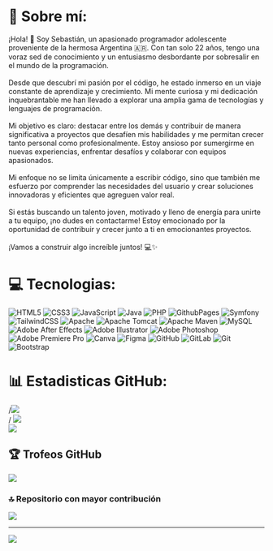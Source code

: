 # 💫 Sobre mí:
¡Hola! 👋 Soy Sebastián, un apasionado programador adolescente proveniente de la hermosa Argentina 🇦🇷. Con tan solo 22 años, tengo una voraz sed de conocimiento y un entusiasmo desbordante por sobresalir en el mundo de la programación.<br><br>Desde que descubrí mi pasión por el código, he estado inmerso en un viaje constante de aprendizaje y crecimiento. Mi mente curiosa y mi dedicación inquebrantable me han llevado a explorar una amplia gama de tecnologías y lenguajes de programación.<br><br>Mi objetivo es claro: destacar entre los demás y contribuir de manera significativa a proyectos que desafíen mis habilidades y me permitan crecer tanto personal como profesionalmente. Estoy ansioso por sumergirme en nuevas experiencias, enfrentar desafíos y colaborar con equipos apasionados.<br><br>Mi enfoque no se limita únicamente a escribir código, sino que también me esfuerzo por comprender las necesidades del usuario y crear soluciones innovadoras y eficientes que agreguen valor real.<br><br>Si estás buscando un talento joven, motivado y lleno de energía para unirte a tu equipo, ¡no dudes en contactarme! Estoy emocionado por la oportunidad de contribuir y crecer junto a ti en emocionantes proyectos.<br><br>¡Vamos a construir algo increíble juntos! 💻✨


# 💻 Tecnologias:
![HTML5](https://img.shields.io/badge/html5-%23E34F26.svg?style=for-the-badge&logo=html5&logoColor=white) ![CSS3](https://img.shields.io/badge/css3-%231572B6.svg?style=for-the-badge&logo=css3&logoColor=white) ![JavaScript](https://img.shields.io/badge/javascript-%23323330.svg?style=for-the-badge&logo=javascript&logoColor=%23F7DF1E) ![Java](https://img.shields.io/badge/java-%23ED8B00.svg?style=for-the-badge&logo=openjdk&logoColor=white) ![PHP](https://img.shields.io/badge/php-%23777BB4.svg?style=for-the-badge&logo=php&logoColor=white) ![GithubPages](https://img.shields.io/badge/github%20pages-121013?style=for-the-badge&logo=github&logoColor=white) ![Symfony](https://img.shields.io/badge/symfony-%23000000.svg?style=for-the-badge&logo=symfony&logoColor=white) ![TailwindCSS](https://img.shields.io/badge/tailwindcss-%2338B2AC.svg?style=for-the-badge&logo=tailwind-css&logoColor=white) ![Apache](https://img.shields.io/badge/apache-%23D42029.svg?style=for-the-badge&logo=apache&logoColor=white) ![Apache Tomcat](https://img.shields.io/badge/apache%20tomcat-%23F8DC75.svg?style=for-the-badge&logo=apache-tomcat&logoColor=black) ![Apache Maven](https://img.shields.io/badge/Apache%20Maven-C71A36?style=for-the-badge&logo=Apache%20Maven&logoColor=white) ![MySQL](https://img.shields.io/badge/mysql-4479A1.svg?style=for-the-badge&logo=mysql&logoColor=white) ![Adobe After Effects](https://img.shields.io/badge/Adobe%20After%20Effects-9999FF.svg?style=for-the-badge&logo=Adobe%20After%20Effects&logoColor=white) ![Adobe Illustrator](https://img.shields.io/badge/adobe%20illustrator-%23FF9A00.svg?style=for-the-badge&logo=adobe%20illustrator&logoColor=white) ![Adobe Photoshop](https://img.shields.io/badge/adobe%20photoshop-%2331A8FF.svg?style=for-the-badge&logo=adobe%20photoshop&logoColor=white) ![Adobe Premiere Pro](https://img.shields.io/badge/Adobe%20Premiere%20Pro-9999FF.svg?style=for-the-badge&logo=Adobe%20Premiere%20Pro&logoColor=white) ![Canva](https://img.shields.io/badge/Canva-%2300C4CC.svg?style=for-the-badge&logo=Canva&logoColor=white) ![Figma](https://img.shields.io/badge/figma-%23F24E1E.svg?style=for-the-badge&logo=figma&logoColor=white) ![GitHub](https://img.shields.io/badge/github-%23121011.svg?style=for-the-badge&logo=github&logoColor=white) ![GitLab](https://img.shields.io/badge/gitlab-%23181717.svg?style=for-the-badge&logo=gitlab&logoColor=white) ![Git](https://img.shields.io/badge/git-%23F05033.svg?style=for-the-badge&logo=git&logoColor=white) ![Bootstrap](https://img.shields.io/badge/bootstrap-%238511FA.svg?style=for-the-badge&logo=bootstrap&logoColor=white)
# 📊 Estadisticas GitHub:
/*![](https://github-readme-stats.vercel.app/api?username=sKisser&theme=dark&hide_border=false&include_all_commits=false&count_private=false)<br/>*/
![](https://github-readme-streak-stats.herokuapp.com/?user=sKisser&theme=dark&hide_border=false)<br/>
![](https://github-readme-stats.vercel.app/api/top-langs/?username=sKisser&theme=dark&hide_border=false&include_all_commits=false&count_private=false&layout=compact)

## 🏆 Trofeos GitHub
![](https://github-profile-trophy.vercel.app/?username=sKisser&theme=tokyonight&no-frame=true&no-bg=true&margin-w=4)

### 🔝 Repositorio con mayor contribución
![](https://github-contributor-stats.vercel.app/api?username=sKisser&limit=5&theme=dark&combine_all_yearly_contributions=true)

---
[![](https://visitcount.itsvg.in/api?id=sKisser&icon=0&color=0)](https://visitcount.itsvg.in)

<!-- Proudly created with GPRM ( https://gprm.itsvg.in ) -->
